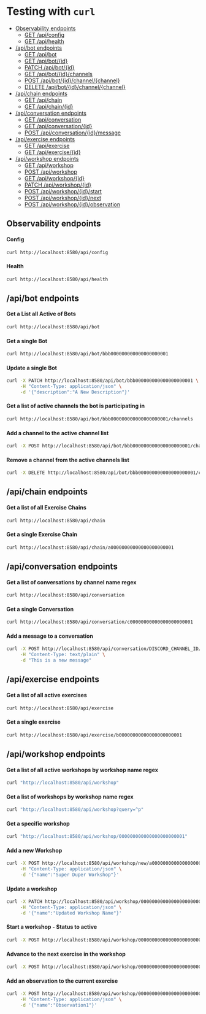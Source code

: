 # Testing with ``curl``

- [Observability endpoints](#observability-endpoints)
     - [GET /api/config](#config)
     - [GET /api/health](#health)
- [/api/bot endpoints](#apibot-endpoints)
     - [GET /api/bot](#get-a-list-all-active-of-bots)
     - [GET /api/bot/{id}](#get-a-single-bot)
     - [PATCH /api/bot/{id}](#update-a-single-bot)
     - [GET /api/bot/{id}/channels](#get-a-list-of-active-channels-the-bot-is-participating-in)
     - [POST /api/bot/{id}/channel/{channel}](#add-a-channel-to-the-active-channel-list)
     - [DELETE /api/bot/{id}/channel/{channel}](#remove-a-channel-from-the-active-channels-list)
- [/api/chain endpoints](#apichain-endpoints)
     - [GET /api/chain](#get-a-list-of-all-exercise-chains)
     - [GET /api/chain/{id}](#get-a-single-exercise-chain)
- [/api/conversation endpoints](#apiconversation-endpoints)
     - [GET /api/conversation](#get-a-list-of-conversations-by-channel-name-regex)
     - [GET /api/conversation/{id}](#get-a-single-conversation)
     - [POST /api/conversation/{id}/message](#add-a-message-to-a-conversation)
- [/api/exercise endpoints](#apiexercise-endpoints)
     - [GET /api/exercise](#get-a-list-of-all-active-exercises)
     - [GET /api/exercise/{id}](#get-a-single-exercise)
- [/api/workshop endpoints](#apiworkshop-endpoints)
     - [GET /api/workshop](#get-a-list-of-all-active-workshops-by-workshop-name-regex)
     - [POST /api/workshop](#add-a-new-workshop)
     - [GET /api/workshop/{id}](#get-a-specific-workshop)
     - [PATCH /api/workshop/{id}](#update-a-workshop)
     - [POST /api/workshop/{id}/start](#start-a-workshop---status-to-active)
     - [POST /api/workshop/{id}/next](#advance-to-the-next-exercise-in-the-workshop)
     - [POST /api/workshop/{id}/observation](#add-an-observation-to-the-current-exercise)
     
## Observability endpoints

#### Config 
```sh
curl http://localhost:8580/api/config
```
#### Health 
```sh
curl http://localhost:8580/api/health
```

## /api/bot endpoints 

#### Get a List all Active of Bots
```sh
curl http://localhost:8580/api/bot  
```
#### Get a single Bot
```sh
curl http://localhost:8580/api/bot/bbb000000000000000000001
```
#### Update a single Bot
```sh
curl -X PATCH http://localhost:8580/api/bot/bbb000000000000000000001 \
     -H "Content-Type: application/json" \
     -d '{"description":"A New Description"}'
```
#### Get a list of active channels the bot is participating in
```sh
curl http://localhost:8580/api/bot/bbb000000000000000000001/channels 
```
#### Add a channel to the active channel list
```sh
curl -X POST http://localhost:8580/api/bot/bbb000000000000000000001/channel/DISCORD_CHANNEL_NAME
```
#### Remove a channel from the active channels list
```sh
curl -X DELETE http://localhost:8580/api/bot/bbb000000000000000000001/channel/DISCORD_CHANNEL_NAME
```

## /api/chain endpoints 

#### Get a list of all Exercise Chains
```sh
curl http://localhost:8580/api/chain
```
#### Get a single Exercise Chain
```sh
curl http://localhost:8580/api/chain/a00000000000000000000001
```

## /api/conversation endpoints

#### Get a list of conversations by channel name regex
```sh
curl http://localhost:8580/api/conversation
```
#### Get a single Conversation
```sh
curl http://localhost:8580/api/conversation/c00000000000000000000001
```
#### Add a message to a conversation
```sh
curl -X POST http://localhost:8580/api/conversation/DISCORD_CHANNEL_ID/message \
     -H "Content-Type: text/plain" \
     -d "This is a new message"
```

## /api/exercise endpoints

#### Get a list of all active exercises
```sh
curl http://localhost:8580/api/exercise
```
#### Get a single exercise
```sh
curl http://localhost:8580/api/exercise/b00000000000000000000001
```

## /api/workshop endpoints

#### Get a list of all active workshops by workshop name regex
```sh
curl "http://localhost:8580/api/workshop"
```
#### Get a list of workshops by workshop name regex
```sh
curl "http://localhost:8580/api/workshop?query=^p"
```
#### Get a specific workshop
```sh
curl "http://localhost:8580/api/workshop/000000000000000000000001"
```
#### Add a new Workshop
```sh
curl -X POST http://localhost:8580/api/workshop/new/a00000000000000000000001 \
     -H "Content-Type: application/json" \
     -d '{"name":"Super Duper Workshop"}'
```
#### Update a workshop
```sh
curl -X PATCH http://localhost:8580/api/workshop/000000000000000000000001 \
     -H "Content-Type: application/json" \
     -d '{"name":"Updated Workshop Name"}'
```
#### Start a workshop - Status to active
```sh
curl -X POST http://localhost:8580/api/workshop/000000000000000000000001/start
```
#### Advance to the next exercise in the workshop
```sh
curl -X POST http://localhost:8580/api/workshop/000000000000000000000001/next
```
#### Add an observation to the current exercise
```sh
curl -X POST http://localhost:8580/api/workshop/000000000000000000000001/observation \
     -H "Content-Type: application/json" \
     -d '{"name":"Observation1"}'
```